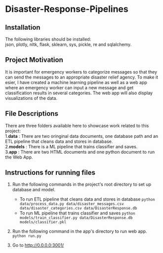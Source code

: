 # Disaster-Response-Pipelines

## Installation
The following libraries should be installed:\
json, plotly, nltk, flask, sklearn, sys, pickle, re and sqlalchemy.

## Project Motivation
It is important for emergency workers to categorize messages so that they can send the messages to an appropriate disaster relief agency. To make it esier, I have created a machine learning pipeline as well as a web app where an emergency worker can input a new message and get classification results in several categories. The web app will also display visualizations of the data.

## File Descriptions
There are three folders available here to showcase work related to this project:\
1.**data** : There are two oringinal data documents, one database path and an ETL pipeline that cleans data and stores in database.\
2.**models** : There is a ML pipeline that trains classifier and saves.\
3.**app** : There are two HTML documents and one python document to run the Web App.

## Instructions for running files
1. Run the following commands in the project's root directory to set up database and model.

    - To run ETL pipeline that cleans data and stores in database
        `python data/process_data.py data/disaster_messages.csv data/disaster_categories.csv data/DisasterResponse.db`
    - To run ML pipeline that trains classifier and saves
        `python models/train_classifier.py data/DisasterResponse.db models/classifier.pkl`

2. Run the following command in the app's directory to run web app.\
    `python run.py`

3. Go to http://0.0.0.0:3001/
